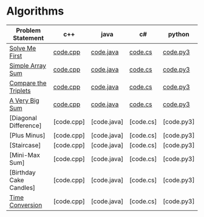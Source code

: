 # Algorithms

|Problem Statement| c++ | java | c# | python |
|---|---|---|---|---|
|[Solve Me First](https://github.com/Lintik/hackerrank/blob/master/CORE%20CS/Algorithms/Warmup/Solve%20Me%20First/solve-me-first-English.pdf)|[code.cpp](https://github.com/Lintik/hackerrank/blob/master/CORE%20CS/Algorithms/Warmup/Solve%20Me%20First/code.cpp)|[code.java](https://github.com/Lintik/hackerrank/blob/master/CORE%20CS/Algorithms/Warmup/Solve%20Me%20First/code.java)|[code.cs](https://github.com/Lintik/hackerrank/blob/master/CORE%20CS/Algorithms/Warmup/Solve%20Me%20First/code.cs)|[code.py3](https://github.com/Lintik/hackerrank/blob/master/CORE%20CS/Algorithms/Warmup/Solve%20Me%20First/code.py3)| 
|[Simple Array Sum](https://github.com/Lintik/hackerrank/blob/master/CORE%20CS/Algorithms/Warmup/Simple%20Array%20Sum/simple-array-sum-English.pdf)|[code.cpp](https://github.com/Lintik/hackerrank/blob/master/CORE%20CS/Algorithms/Warmup/Simple%20Array%20Sum/code.cpp)|[code.java](https://github.com/Lintik/hackerrank/blob/master/CORE%20CS/Algorithms/Warmup/Simple%20Array%20Sum/code.java)|[code.cs](https://github.com/Lintik/hackerrank/blob/master/CORE%20CS/Algorithms/Warmup/Simple%20Array%20Sum/code.cs)|[code.py3](https://github.com/Lintik/hackerrank/blob/master/CORE%20CS/Algorithms/Warmup/Simple%20Array%20Sum/code.py3)|
|[Compare the Triplets](https://github.com/Lintik/hackerrank/blob/master/CORE%20CS/Algorithms/Warmup/Compare%20the%20Triplets/compare-the-triplets-English.pdf)|[code.cpp](https://github.com/Lintik/hackerrank/blob/master/CORE%20CS/Algorithms/Warmup/Compare%20the%20Triplets/code.cpp)|[code.java](https://github.com/Lintik/hackerrank/blob/master/CORE%20CS/Algorithms/Warmup/Compare%20the%20Triplets/code.java)|[code.cs](https://github.com/Lintik/hackerrank/blob/master/CORE%20CS/Algorithms/Warmup/Compare%20the%20Triplets/code.cs)|[code.py3](https://github.com/Lintik/hackerrank/blob/master/CORE%20CS/Algorithms/Warmup/Compare%20the%20Triplets/code.py3)|
|[A Very Big Sum](https://github.com/Lintik/hackerrank/blob/master/CORE%20CS/Algorithms/Warmup/A%20Very%20Big%20Sum/a-very-big-sum-English.pdf)|[code.cpp](https://github.com/Lintik/hackerrank/blob/master/CORE%20CS/Algorithms/Warmup/A%20Very%20Big%20Sum/code.cpp)|[code.java](https://github.com/Lintik/hackerrank/blob/master/CORE%20CS/Algorithms/Warmup/A%20Very%20Big%20Sum/code.java)|[code.cs](https://github.com/Lintik/hackerrank/blob/master/CORE%20CS/Algorithms/Warmup/A%20Very%20Big%20Sum/code.cs)|[code.py3](https://github.com/Lintik/hackerrank/blob/master/CORE%20CS/Algorithms/Warmup/A%20Very%20Big%20Sum/code.py3)|
|[Diagonal Difference]|[code.cpp]|[code.java]|[code.cs]|[code.py3]|
|[Plus Minus]|[code.cpp]|[code.java]|[code.cs]|[code.py3]|
|[Staircase]|[code.cpp]|[code.java]|[code.cs]|[code.py3]|
|[Mini-Max Sum]|[code.cpp]|[code.java]|[code.cs]|[code.py3]|
|[Birthday Cake Candles]|[code.cpp]|[code.java]|[code.cs]|[code.py3]|
|[Time Conversion](https://github.com/Lintik/hackerrank/blob/master/CORE%20CS/Algorithms/Warmup/Time%20Conversion/time-conversion-English.pdf)|[code.cpp]|[code.java]|[code.cs]|[code.py3]|

